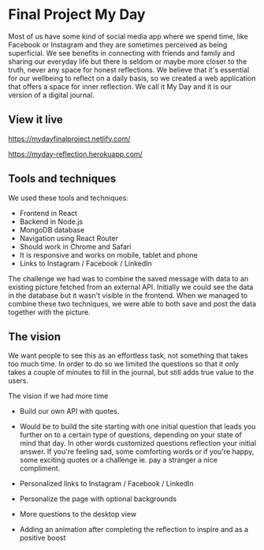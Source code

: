 # Final Project My Day

Most of us have some kind of social media app where we spend time, like Facebook or Instagram and they are sometimes perceived as being superficial. We see benefits in connecting with friends and family and sharing our everyday life but there is seldom or maybe more closer to the truth, never any space for honest reflections. 
We believe that it's essential for our wellbeing to reflect on a daily basis, so we created a web application that offers a space for inner reflection. We call it My Day and it is our version of a digital journal.

## View it live

https://mydayfinalproject.netlify.com/

https://myday-reflection.herokuapp.com/

## Tools and techniques

We used these tools and techniques:
- Frontend in React 
- Backend in Node.js
- MongoDB database
- Navigation using React Router
- Should work in Chrome and Safari
- It is responsive and works on mobile, tablet and phone
- Links to Instagram / Facebook / LinkedIn


The challenge we had was to combine the saved message with data to an existing picture fetched from an external API. 
Initially we could see the data in the database but it wasn't visible in the frontend. When we managed to combine these two techniques, we were able to both save and post the data together with the picture. 

## The vision

We want people to see this as an effortless task, not something that takes too much time. In order to do so we limited the questions so that it only takes a couple of minutes to fill in the journal, but still adds true value to the users. 

The vision if we had more time
- Build our own API with quotes. 
- Would be to build the site starting with one initial question that leads you further on to a certain type of questions, depending on your state of mind that day. In other words customized questions reflection your initial answer. If you're feeling sad, some comforting words or if you're happy, some exciting quotes or a challenge ie. pay a stranger a nice compliment.

- Personalized links to Instagram / Facebook / LinkedIn
- Personalize the page with optional backgrounds
- More questions to the desktop view
- Adding an animation after completing the reflection to inspire and as a positive boost




